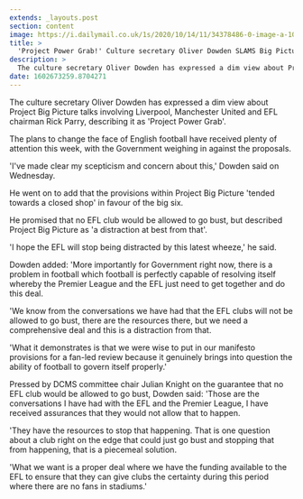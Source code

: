 ```yaml
--- 
extends: _layouts.post 
section: content 
image: https://i.dailymail.co.uk/1s/2020/10/14/11/34378486-0-image-a-107_1602670705894.jpg 
title: > 
  'Project Power Grab!' Culture secretary Oliver Dowden SLAMS Big Picture plans 
description: > 
  The culture secretary Oliver Dowden has expressed a dim view about Project Big Picture talks involving Liverpool, Manchester United and EFL chairman Rick Parry, describing it as 'Project Power Grab'.The plans to change the face of English football have received plenty of attention this week, with the Government weighing in against the proposals.He went on to add that the provisions within Project Big Picture 'tended towards a closed shop' in favour of the big six.He promised that no EFL club would be allowed to go bust, but described Project Big Picture as 'a distraction at best from that'.'I hope the EFL will stop being distracted by this latest wheeze,' he said. 
date: 1602673259.8704271 
--- 
```

The culture secretary Oliver Dowden has expressed a dim view about Project Big Picture talks involving Liverpool, Manchester United and EFL chairman Rick Parry, describing it as 'Project Power Grab'.

The plans to change the face of English football have received plenty of attention this week, with the Government weighing in against the proposals.

'I've made clear my scepticism and concern about this,' Dowden said on Wednesday.

He went on to add that the provisions within Project Big Picture 'tended towards a closed shop' in favour of the big six.

He promised that no EFL club would be allowed to go bust, but described Project Big Picture as 'a distraction at best from that'.

'I hope the EFL will stop being distracted by this latest wheeze,' he said.

Dowden added: 'More importantly for Government right now, there is a problem in football which football is perfectly capable of resolving itself whereby the Premier League and the EFL just need to get together and do this deal.

'We know from the conversations we have had that the EFL clubs will not be allowed to go bust, there are the resources there, but we need a comprehensive deal and this is a distraction from that.

'What it demonstrates is that we were wise to put in our manifesto provisions for a fan-led review because it genuinely brings into question the ability of football to govern itself properly.'

Pressed by DCMS committee chair Julian Knight on the guarantee that no EFL club would be allowed to go bust, Dowden said: 'Those are the conversations I have had with the EFL and the Premier League, I have received assurances that they would not allow that to happen.

'They have the resources to stop that happening. That is one question about a club right on the edge that could just go bust and stopping that from happening, that is a piecemeal solution.

'What we want is a proper deal where we have the funding available to the EFL to ensure that they can give clubs the certainty during this period where there are no fans in stadiums.'